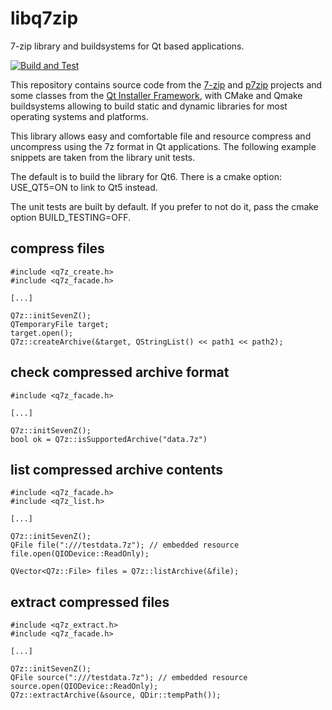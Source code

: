 # libq7zip
7-zip library and buildsystems for Qt based applications.

[![Build and Test](https://github.com/pedrolcl/libq7zip/actions/workflows/cmake.yml/badge.svg)](https://github.com/pedrolcl/libq7zip/actions/workflows/cmake.yml)

This repository contains source code from the [7-zip](https://www.7-zip.org) and [p7zip](http://p7zip.sourceforge.net) projects and some classes from the [Qt Installer Framework](https://doc.qt.io/qtinstallerframework/index.html), with CMake and Qmake buildsystems allowing to build static and dynamic libraries for most operating systems and platforms.

This library allows easy and comfortable file and resource compress and uncompress using the 7z format in Qt applications. The following example snippets are taken from the library unit tests.

The default is to build the library for Qt6. There is a cmake option: USE_QT5=ON to link to Qt5 instead.

The unit tests are built by default. If you prefer to not do it, pass the cmake option BUILD_TESTING=OFF.

## compress files

    #include <q7z_create.h>
    #include <q7z_facade.h>

    [...]

    Q7z::initSevenZ();
    QTemporaryFile target;
    target.open();
    Q7z::createArchive(&target, QStringList() << path1 << path2);


## check compressed archive format
 
    #include <q7z_facade.h>

    [...]
    
    Q7z::initSevenZ();
    bool ok = Q7z::isSupportedArchive("data.7z")


## list compressed archive contents

    #include <q7z_facade.h>
    #include <q7z_list.h>

    [...]
    
    Q7z::initSevenZ();
    QFile file(":///testdata.7z"); // embedded resource
    file.open(QIODevice::ReadOnly);

    QVector<Q7z::File> files = Q7z::listArchive(&file);


## extract compressed files

    #include <q7z_extract.h>
    #include <q7z_facade.h>

    [...]

    Q7z::initSevenZ();
    QFile source(":///testdata.7z"); // embedded resource
    source.open(QIODevice::ReadOnly);
    Q7z::extractArchive(&source, QDir::tempPath());
